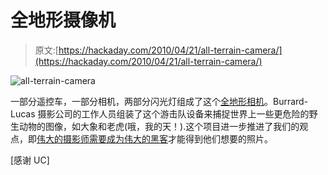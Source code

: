 # 全地形摄像机

> 原文:[https://hackaday.com/2010/04/21/all-terrain-camera/](https://hackaday.com/2010/04/21/all-terrain-camera/)

![](../Images/310b11f270060a358144d0a1d3f0fca3.png "all-terrain-camera")

一部分遥控车，一部分相机，两部分闪光灯组成了这个[全地形相机](http://blog.burrard-lucas.com/2010/04/adventures-of-beetlecam/)。Burrard-Lucas 摄影公司的工作人员组装了这个游击队设备来捕捉世界上一些更危险的野生动物的图像，如大象和老虎(哦，我的天！).这个项目进一步推进了我们的观点，即[伟大的摄影师需要成为伟大的黑客](http://hackaday.com/2009/09/30/multi-camera-rig-makes-trees-say-cheese/)才能得到他们想要的照片。

[感谢 UC]
